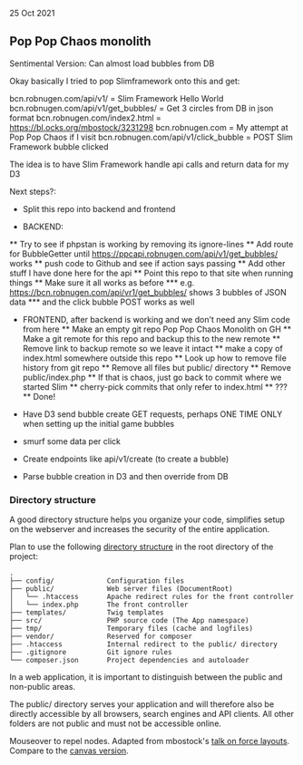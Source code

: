 25 Oct 2021

## Pop Pop Chaos monolith

Sentimental Version: Can almost load bubbles from DB

Okay basically I tried to pop Slimframework onto this and get:

bcn.robnugen.com/api/v1/     = Slim Framework Hello World
bcn.robnugen.com/api/v1/get_bubbles/     = Get 3 circles from DB in json format
bcn.robnugen.com/index2.html  = https://bl.ocks.org/mbostock/3231298
bcn.robnugen.com             = My attempt at Pop Pop Chaos if I visit
bcn.robnugen.com/api/v1/click_bubble     = POST Slim Framework bubble clicked

The idea is to have Slim Framework handle api calls and return data for my D3

Next steps?:

* Split this repo into backend and frontend

* BACKEND:

** Try to see if phpstan is working by removing its ignore-lines
** Add route for BubbleGetter until https://ppcapi.robnugen.com/api/v1/get_bubbles/ works
** push code to Github and see if action says passing
** Add other stuff I have done here for the api
** Point this repo to that site when running things
** Make sure it all works as before
*** e.g. https://bcn.robnugen.com/api/vr1/get_bubbles/ shows 3 bubbles of JSON data
*** and the click bubble POST works as well

* FRONTEND, after backend is working and we don't need any Slim code from here
** Make an empty git repo Pop Pop Chaos Monolith on GH
** Make a git remote for this repo and backup this to the new remote
** Remove link to backup remote so we leave it intact
** make a copy of index.html somewhere outside this repo
** Look up how to remove file history from git repo
** Remove all files but public/ directory
** Remove public/index.php
** If that is chaos, just go back to commit where we started Slim
** cherry-pick commits that only refer to index.html
** ???
** Done!


* Have D3 send bubble create GET requests, perhaps ONE TIME ONLY when setting up the initial game bubbles

* smurf some data per click
* Create endpoints like api/v1/create (to create a bubble)
* Parse bubble creation in D3 and then override from DB


### Directory structure

A good directory structure helps you organize your code,
simplifies setup on the webserver and
increases the security of the entire application.

Plan to use the following
[directory structure](https://odan.github.io/2019/11/05/slim4-tutorial.html)
in the root directory of the project:

    .
    ├── config/             Configuration files
    ├── public/             Web server files (DocumentRoot)
    │   └── .htaccess       Apache redirect rules for the front controller
    │   └── index.php       The front controller
    ├── templates/          Twig templates
    ├── src/                PHP source code (The App namespace)
    ├── tmp/                Temporary files (cache and logfiles)
    ├── vendor/             Reserved for composer
    ├── .htaccess           Internal redirect to the public/ directory
    ├── .gitignore          Git ignore rules
    └── composer.json       Project dependencies and autoloader

In a web application, it is important to distinguish between the public and non-public areas.

The public/ directory serves your application and
will therefore also be directly accessible by
all browsers, search engines and API clients.
All other folders are not public and must not be accessible online.


Mouseover to repel nodes. Adapted from mbostock's [talk on force layouts](http://vimeo.com/29458354). Compare to the [canvas version](/mbostock/3231307).
